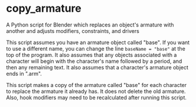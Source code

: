 # copy_armature
A Python script for Blender which replaces an object's armature with another and adjusts modifiers, constraints, and drivers

This script assumes you have an armature object called "base". If you want to use a different name, you can change the line `baseName = "base"` at the top of the program. It also assumes that any objects associated with a character will begin with the character's name followed by a period, and then any remaining text. It also assumes that a character's armature object ends in ".arm".

This script makes a copy of the armature called "base" for each character to replace the armature it already has. It does not delete the old armature. Also, hook modifiers may need to be recalculated after running this script.

